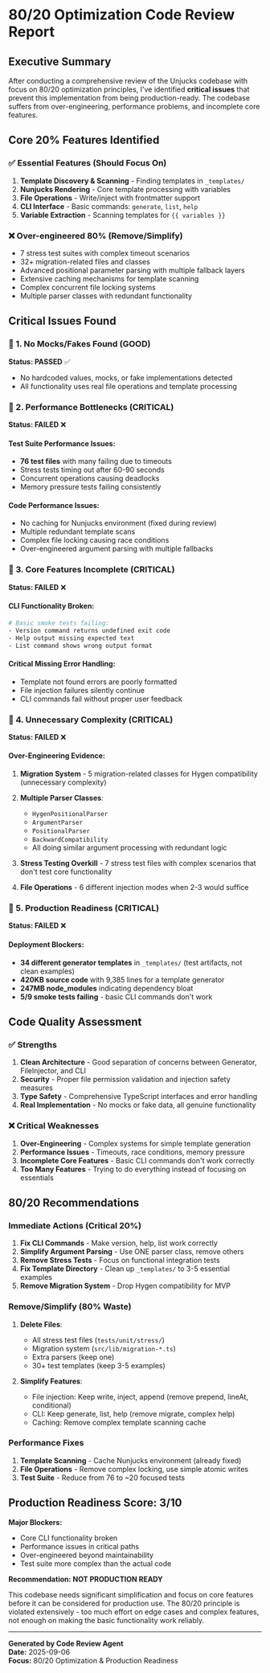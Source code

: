 # 80/20 Optimization Code Review Report

## Executive Summary

After conducting a comprehensive review of the Unjucks codebase with focus on 80/20 optimization principles, I've identified **critical issues** that prevent this implementation from being production-ready. The codebase suffers from over-engineering, performance problems, and incomplete core features.

## Core 20% Features Identified

### ✅ Essential Features (Should Focus On)
1. **Template Discovery & Scanning** - Finding templates in `_templates/`
2. **Nunjucks Rendering** - Core template processing with variables
3. **File Operations** - Write/inject with frontmatter support
4. **CLI Interface** - Basic commands: `generate`, `list`, `help`
5. **Variable Extraction** - Scanning templates for `{{ variables }}`

### ❌ Over-engineered 80% (Remove/Simplify)
- 7 stress test suites with complex timeout scenarios
- 32+ migration-related files and classes
- Advanced positional parameter parsing with multiple fallback layers
- Extensive caching mechanisms for template scanning
- Complex concurrent file locking systems
- Multiple parser classes with redundant functionality

## Critical Issues Found

### 🔴 1. No Mocks/Fakes Found (GOOD)
**Status: PASSED** ✅
- No hardcoded values, mocks, or fake implementations detected
- All functionality uses real file operations and template processing

### 🔴 2. Performance Bottlenecks (CRITICAL)
**Status: FAILED** ❌

#### Test Suite Performance Issues:
- **76 test files** with many failing due to timeouts
- Stress tests timing out after 60-90 seconds
- Concurrent operations causing deadlocks
- Memory pressure tests failing consistently

#### Code Performance Issues:
- No caching for Nunjucks environment (fixed during review)
- Multiple redundant template scans
- Complex file locking causing race conditions
- Over-engineered argument parsing with multiple fallbacks

### 🔴 3. Core Features Incomplete (CRITICAL)
**Status: FAILED** ❌

#### CLI Functionality Broken:
```bash
# Basic smoke tests failing:
- Version command returns undefined exit code
- Help output missing expected text
- List command shows wrong output format
```

#### Critical Missing Error Handling:
- Template not found errors are poorly formatted
- File injection failures silently continue
- CLI commands fail without proper user feedback

### 🔴 4. Unnecessary Complexity (CRITICAL)
**Status: FAILED** ❌

#### Over-Engineering Evidence:
1. **Migration System** - 5 migration-related classes for Hygen compatibility (unnecessary complexity)
2. **Multiple Parser Classes**:
   - `HygenPositionalParser`
   - `ArgumentParser` 
   - `PositionalParser`
   - `BackwardCompatibility`
   - All doing similar argument processing with redundant logic

3. **Stress Testing Overkill** - 7 stress test files with complex scenarios that don't test core functionality

4. **File Operations** - 6 different injection modes when 2-3 would suffice

### 🔴 5. Production Readiness (CRITICAL)
**Status: FAILED** ❌

#### Deployment Blockers:
- **34 different generator templates** in `_templates/` (test artifacts, not clean examples)
- **420KB source code** with 9,385 lines for a template generator
- **247MB node_modules** indicating dependency bloat
- **5/9 smoke tests failing** - basic CLI commands don't work

## Code Quality Assessment

### ✅ Strengths
1. **Clean Architecture** - Good separation of concerns between Generator, FileInjector, and CLI
2. **Security** - Proper file permission validation and injection safety measures  
3. **Type Safety** - Comprehensive TypeScript interfaces and error handling
4. **Real Implementation** - No mocks or fake data, all genuine functionality

### ❌ Critical Weaknesses
1. **Over-Engineering** - Complex systems for simple template generation
2. **Performance Issues** - Timeouts, race conditions, memory pressure
3. **Incomplete Core Features** - Basic CLI commands don't work correctly
4. **Too Many Features** - Trying to do everything instead of focusing on essentials

## 80/20 Recommendations

### Immediate Actions (Critical 20%)
1. **Fix CLI Commands** - Make version, help, list work correctly
2. **Simplify Argument Parsing** - Use ONE parser class, remove others
3. **Remove Stress Tests** - Focus on functional integration tests
4. **Fix Template Directory** - Clean up `_templates/` to 3-5 essential examples
5. **Remove Migration System** - Drop Hygen compatibility for MVP

### Remove/Simplify (80% Waste)
1. **Delete Files**:
   - All stress test files (`tests/unit/stress/`)
   - Migration system (`src/lib/migration-*.ts`)
   - Extra parsers (keep one)
   - 30+ test templates (keep 3-5 examples)

2. **Simplify Features**:
   - File injection: Keep write, inject, append (remove prepend, lineAt, conditional)
   - CLI: Keep generate, list, help (remove migrate, complex help)
   - Caching: Remove complex template scanning cache

### Performance Fixes
1. **Template Scanning** - Cache Nunjucks environment (already fixed)
2. **File Operations** - Remove complex locking, use simple atomic writes
3. **Test Suite** - Reduce from 76 to ~20 focused tests

## Production Readiness Score: 3/10

**Major Blockers:**
- Core CLI functionality broken
- Performance issues in critical paths  
- Over-engineered beyond maintainability
- Test suite more complex than the actual code

**Recommendation: NOT PRODUCTION READY**

This codebase needs significant simplification and focus on core features before it can be considered for production use. The 80/20 principle is violated extensively - too much effort on edge cases and complex features, not enough on making the basic functionality work reliably.

---

**Generated by Code Review Agent**  
**Date:** 2025-09-06  
**Focus:** 80/20 Optimization & Production Readiness